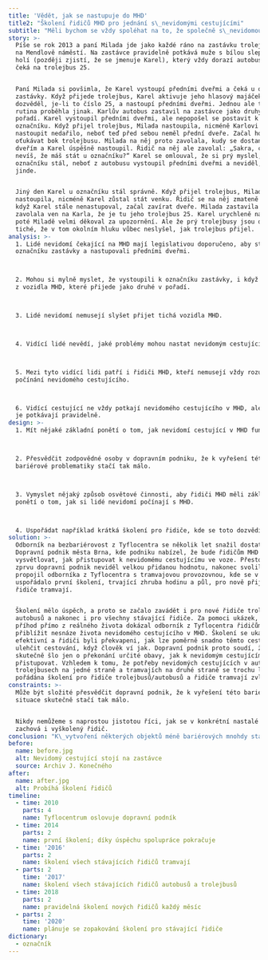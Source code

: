 ```yaml
---
title: 'Vědět, jak se nastupuje do MHD'
title2: "Školení řidičů MHD pro jednání s\_nevidomými cestujícími"
subtitle: "Měli bychom se vždy spoléhat na to, že společně s\_nevidomou osobou bude nastupovat někdo, kdo rozumí jejich situaci?"
story: >-
  Píše se rok 2013 a paní Milada jde jako každé ráno na zastávku trolejbusu 25
  na Mendlově náměstí. Na zastávce pravidelně potkává muže s bílou slepeckou
  holí (později zjistí, že se jmenuje Karel), který vždy dorazí autobusem a pak
  čeká na trolejbus 25.


  Paní Milada si povšimla, že Karel vystoupí předními dveřmi a čeká u označníku
  zastávky. Když přijede trolejbus, Karel aktivuje jeho hlasový majáček, aby se
  dozvěděl, je-li to číslo 25, a nastoupí předními dveřmi. Jednou ale tato
  rutina proběhla jinak. Karlův autobus zastavil na zastávce jako druhý v
  pořadí. Karel vystoupil předními dveřmi, ale nepopošel se postavit k
  označníku. Když přijel trolejbus, Milada nastoupila, nicméně Karlovi se
  nastoupit nedařilo, neboť teď před sebou neměl přední dveře. Začal holí
  oťukávat bok trolejbusu. Milada na něj proto zavolala, kudy se dostane ke
  dveřím a Karel úspěšně nastoupil. Řidič na něj ale zavolal: „Sakra, chlape,
  nevíš, že máš stát u označníku?“ Karel se omlouval, že si prý myslel, že u
  označníku stál, neboť z autobusu vystoupil předními dveřmi a neviděl, že je
  jinde.


  Jiný den Karel u označníku stál správně. Když přijel trolejbus, Milada
  nastoupila, nicméně Karel zůstal stát venku. Řidič se na něj zmateně díval, a
  když Karel stále nenastupoval, začal zavírat dveře. Milada zastavila řidiče a
  zavolala ven na Karla, že je tu jeho trolejbus 25. Karel urychleně nastoupil a
  poté Miladě velmi děkoval za upozornění. Ale že prý trolejbusy jsou dnes tak
  tiché, že v tom okolním hluku vůbec neslyšel, jak trolejbus přijel.
analysis: >-
  1. Lidé nevidomí čekající na MHD mají legislativou doporučeno, aby stáli u
  označníku zastávky a nastupovali předními dveřmi.



  2. Mohou si mylně myslet, že vystoupili k označníku zastávky, i když vystoupí
  z vozidla MHD, které přijede jako druhé v pořadí.



  3. Lidé nevidomí nemusejí slyšet přijet tichá vozidla MHD. 



  4. Vidící lidé nevědí, jaké problémy mohou nastat nevidomým cestujícím v MHD.



  5. Mezi tyto vidící lidi patří i řidiči MHD, kteří nemusejí vždy rozumět
  počínání nevidomého cestujícího.



  6. Vidící cestující ne vždy potkají nevidomého cestujícího v MHD, ale řidiči
  je potkávají pravidelně.
design: >-
  1. Mít nějaké základní ponětí o tom, jak nevidomí cestující v MHD fungují.



  2. Přesvědčit zodpovědné osoby v dopravním podniku, že k vyřešení této
  bariérové problematiky stačí tak málo.



  3. Vymyslet nějaký způsob osvětové činnosti, aby řidiči MHD měli základní
  ponětí o tom, jak si lidé nevidomí počínají s MHD.



  4. Uspořádat například krátká školení pro řidiče, kde se toto dozvědí.
solution: >-
  Odborník na bezbariérovost z Tyflocentra se několik let snažil dostat na
  Dopravní podnik města Brna, kde podniku nabízel, že bude řidičům MHD
  vysvětlovat, jak přistupovat k nevidomému cestujícímu ve voze. Přestože v tom
  zprvu dopravní podnik neviděl velkou přidanou hodnotu, nakonec svolil a
  propojil odborníka z Tyflocentra s tramvajovou provozovnou, kde se v roce 2014
  uspořádalo první školení, trvající zhruba hodinu a půl, pro nově přijaté
  řidiče tramvají.


  Školení mělo úspěch, a proto se začalo zavádět i pro nové řidiče trolejbusů a
  autobusů a nakonec i pro všechny stávající řidiče. Za pomoci ukázek, pomůcek a
  příhod přímo z reálného života dokázal odborník z Tyflocentra řidičům
  přiblížit nesnáze života nevidomého cestujícího v MHD. Školení se ukázalo jako
  efektivní a řidiči byli překvapeni, jak lze poměrně snadno těmto cestujícím
  ulehčit cestování, když člověk ví jak. Dopravní podnik proto soudí, že
  skutečně šlo jen o překonání určité obavy, jak k nevidomým cestujícím
  přistupovat. Vzhledem k tomu, že potřeby nevidomých cestujících v autobusech a
  trolejbusech na jedné straně a tramvajích na druhé straně se trochu liší, jsou
  pořádána školení pro řidiče trolejbusů/autobusů a řidiče tramvají zvlášť.
constraints: >-
  Může být složité přesvědčit dopravní podnik, že k vyřešení této bariérové
  situace skutečně stačí tak málo. 


  Nikdy nemůžeme s naprostou jistotou říci, jak se v konkrétní nastalé situaci
  zachová i vyškolený řidič.
conclusion: "K\_vytvoření některých objektů méně bariérových mnohdy stačí jen základní znalost, jak je znevýhodněné skupiny osob využívají.\n\nVozidla MHD jsou příklady takových objektů.\n\nZnalost se neobejde bez komunikace se znevýhodněnými skupinami osob.\n\nK navázání komunikace mohou sloužit krátká informační setkání, jako jsou zde povinná školení řidičů.\n\n> S touto znalostí ztratíme strach vyptávat se znevýhodněných skupin osob na jejich další potřeby."
before:
  name: before.jpg
  alt: Nevidomý cestující stojí na zastávce
  source: Archiv J. Konečného
after:
  name: after.jpg
  alt: Probíhá školení řidičů
timeline:
  - time: 2010
    parts: 4
    name: Tyflocentrum oslovuje dopravní podník
  - time: 2014
    parts: 2
    name: první školení; díky úspěchu spolupráce pokračuje
  - time: '2016'
    parts: 2
    name: školení všech stávajících řidičů tramvají
  - parts: 2
    time: '2017'
    name: školení všech stávajících řidičů autobusů a trolejbusů
  - time: 2018
    parts: 2
    name: pravidelná školení nových řidičů každý měsíc
  - parts: 2
    time: '2020'
    name: plánuje se zopakování školení pro stávající řidiče
dictionary:
  - označník
---
```


